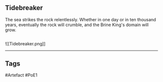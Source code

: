 ## Tidebreaker
The sea strikes the rock relentlessly.
Whether in one day or in ten thousand years,
eventually the rock will crumble,
and the Brine King's domain will grow.
##
![[Tidebreaker.png]]

---
## Tags
#Artefact
#PoE1